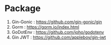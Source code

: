 # Package

1. Gin-Gonic : https://github.com/gin-gonic/gin
2. Gorm : https://gorm.io/index.html
3. GoDotEnv : https://github.com/joho/godotenv
4. Gin JWT : https://github.com/appleboy/gin-jwt
